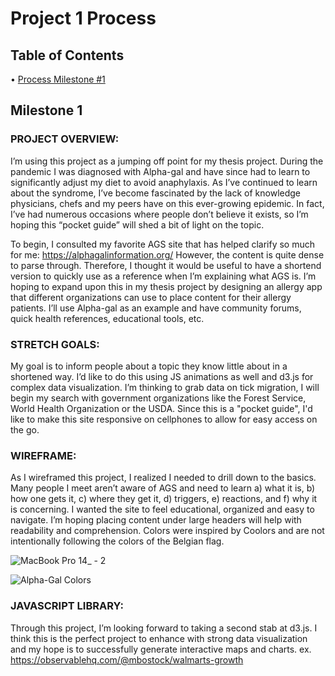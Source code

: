 # Project 1 Process
## Table of Contents
• [Process Milestone #1](#milestone-1)

## Milestone 1
### PROJECT OVERVIEW: 

I’m using this project as a jumping off point for my thesis project. During the pandemic I was diagnosed with Alpha-gal and have since had to learn to significantly adjust my diet to avoid anaphylaxis. As I’ve continued to learn about the syndrome, I’ve become fascinated by the lack of knowledge physicians, chefs and my peers have on this ever-growing epidemic. In fact, I’ve had numerous occasions where people don’t believe it exists, so I’m hoping this “pocket guide” will shed a bit of light on the topic. 

To begin, I consulted my favorite AGS site that has helped clarify so much for me: https://alphagalinformation.org/ However, the content is quite dense to parse through. Therefore, I thought it would be useful to have a shortend version to quickly use as a reference when I’m explaining what AGS is. I’m hoping to expand upon this in my thesis project by designing an allergy app that different organizations can use to place content for their allergy patients. I’ll use Alpha-gal as an example and have community forums, quick health references, educational tools, etc. 


### STRETCH GOALS:

My goal is to inform people about a topic they know little about in a shortened way. I’d like to do this using JS animations as well and d3.js for complex data visualization. I’m thinking to grab data on tick migration, I will begin my search with government organizations like the Forest Service, World Health Organization or the USDA. Since this is a "pocket guide", I'd like to make this site responsive on cellphones to allow for easy access on the go. 

### WIREFRAME:

As I wireframed this project, I realized I needed to drill down to the basics. Many people I meet aren’t aware of AGS and need to learn a) what it is, b) how one gets it, c) where they get it, d) triggers, e) reactions, and f) why it is concerning. I wanted the site to feel educational, organized and easy to navigate. I’m hoping placing content under large headers will help with readability and comprehension. Colors were inspired by Coolors and are not intentionally following the colors of the Belgian flag.

![MacBook Pro 14_ - 2](https://user-images.githubusercontent.com/89480750/198180325-3fb5bf6e-16fd-4249-b233-0cffee144f59.png)

![Alpha-Gal Colors](https://user-images.githubusercontent.com/89480750/198180347-c0bbffb6-5592-4ea5-90f4-0895a8b6c453.png)


### JAVASCRIPT LIBRARY:

Through this project, I’m looking forward to taking a second stab at d3.js. I think this is the perfect project to enhance with strong data visualization and my hope is to successfully generate interactive maps and charts. ex. https://observablehq.com/@mbostock/walmarts-growth
